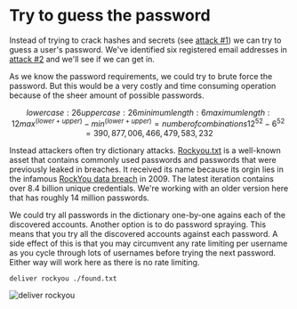 # Try to guess the password

Instead of trying to crack hashes and secrets (see [attack #1](../attack-1/README.md)) we can try to guess a user's password. We've identified six registered email addresses in [attack #2](../attack-2/README.md1) and we'll see if we can get in. 

As we know the password requirements, we could try to brute force the password. But this would be a very costly and time consuming operation because of the sheer amount of possible passwords. 

```math
lower case: 26
upper case: 26
minimum length: 6
maximum length: 12

max^(lower + upper) - min^(lower + upper) = number of combinations
12^52 - 6^52 = 390,877,006,466,479,583,232
```

Instead attackers often try dictionary attacks. [Rockyou.txt](https://github.com/brannondorsey/naive-hashcat/releases/download/data/rockyou.txt) is a well-known asset that contains commonly used passwords and passwords that were previously leaked in breaches. It received its name because its orgin lies in the infamous [RockYou data breach](https://techcrunch.com/2009/12/14/rockyou-hack-security-myspace-facebook-passwords) in 2009. The latest iteration contains over 8.4 billion unique credentials. We're working with an older version here that has roughly 14 million passwords. 

We could try all passwords in the dictionary one-by-one agains each of the discovered accounts. Another option is to do password spraying. This means that you try all the discovered accounts against each password. A side effect of this is that you may circumvent any rate limiting per username as you cycle through lots of usernames before trying the next password. Either way will work here as there is no rate limiting. 

```bash
deliver rockyou ./found.txt
```
![deliver rockyou](deliver_rockyou.gif)

